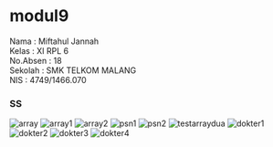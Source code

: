 # modul9


<p>
Nama : Miftahul Jannah <br>
Kelas : XI RPL 6<br>
No.Absen : 18 <br>
Sekolah : SMK TELKOM MALANG <br>
NIS : 4749/1466.070
</p>
<h3> SS </h3>

![array](https://cloud.githubusercontent.com/assets/22139208/22362511/c6ca497c-e495-11e6-99e1-83f1ba75f507.JPG)
![array1](https://cloud.githubusercontent.com/assets/22139208/22362514/c6ce99e6-e495-11e6-8f7d-4dd569bec23f.JPG)
![array2](https://cloud.githubusercontent.com/assets/22139208/22362516/c6d5df12-e495-11e6-8cf2-9932f84abcd3.JPG)
![psn1](https://cloud.githubusercontent.com/assets/22139208/22403635/756818c2-e650-11e6-99d9-599a852d5b4d.JPG)
![psn2](https://cloud.githubusercontent.com/assets/22139208/22403634/753cb0f6-e650-11e6-9b94-741947ce9bea.JPG)
![testarraydua](https://cloud.githubusercontent.com/assets/22139208/22362518/c703402e-e495-11e6-8d90-9baf6dbed230.JPG)
![dokter1](https://cloud.githubusercontent.com/assets/22139208/22362515/c6d1582a-e495-11e6-88ff-7b262e197056.JPG)
![dokter2](https://cloud.githubusercontent.com/assets/22139208/22362512/c6ccea06-e495-11e6-854b-ac87350dec14.JPG)
![dokter3](https://cloud.githubusercontent.com/assets/22139208/22362513/c6ce89ec-e495-11e6-8bdd-2b2af8456e21.JPG)
![dokter4](https://cloud.githubusercontent.com/assets/22139208/22362517/c701b826-e495-11e6-899f-f8104c38383b.JPG)
